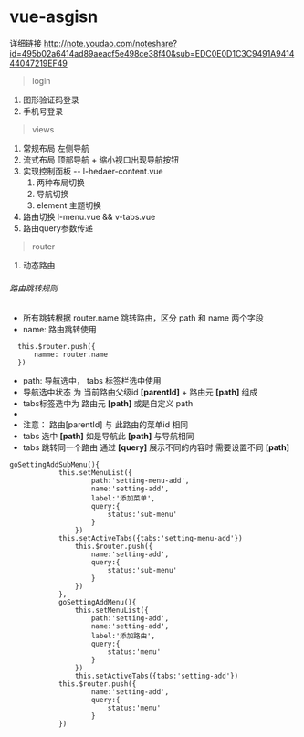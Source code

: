 # vue-asgisn

详细链接 http://note.youdao.com/noteshare?id=495b02a6414ad89aeacf5e498ce38f40&sub=EDC0E0D1C3C9491A941444047219EF49

> login
1. 图形验证码登录
2. 手机号登录

> views
1. 常规布局  左侧导航 
2. 流式布局  顶部导航 + 缩小视口出现导航按钮
3. 实现控制面板 --  l-hedaer-content.vue
    1. 两种布局切换
    3. 导航切换
    3. element 主题切换
4. 路由切换 l-menu.vue && v-tabs.vue
5. 路由query参数传递
> router
1. 动态路由 

###### 路由跳转规则

* 所有跳转根据 router.name 跳转路由，区分 path 和 name 两个字段
*  name: 路由跳转使用 
```
  this.$router.push({
      namme: router.name
  })
```
*  path: 导航选中， tabs 标签栏选中使用
*  导航选中状态 为 当前路由父级id **[parentId]** + 路由元 **[path]** 组成
*  tabs标签选中为 路由元 **[path]** 或是自定义 path
*  
*  注意： 路由[parentId] 与 此路由的菜单id 相同
*  tabs 选中 **[path]** 如是导航此 **[path]** 与导航相同
*  tabs 跳转同一个路由 通过 **[query]** 展示不同的内容时 需要设置不同 **[path]** 
```
goSettingAddSubMenu(){
    		this.setMenuList({
					path:'setting-menu-add',
					name:'setting-add',
					label:'添加菜单',
					query:{
						status:'sub-menu'
					}
				})
    		this.setActiveTabs({tabs:'setting-menu-add'})
				this.$router.push({
					name:'setting-add',
					query:{
						status:'sub-menu'
					}
				})
			},
			goSettingAddMenu(){
				this.setMenuList({
					path:'setting-add',
					name:'setting-add',
					label:'添加路由',
					query:{
						status:'menu'
					}
				})
				this.setActiveTabs({tabs:'setting-add'})
    		this.$router.push({
					name:'setting-add',
					query:{
						status:'menu'
					}
    		})
```